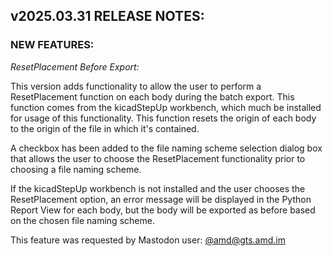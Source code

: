 ## v2025.03.31 RELEASE NOTES:

### NEW FEATURES:

_ResetPlacement Before Export:_

This version adds functionality to allow the user to perform a ResetPlacement function on each body during the batch export. This function comes from the kicadStepUp workbench, which much be installed for usage of this functionality. This function resets the origin of each body to the origin of the file in which it's contained. 

A checkbox has been added to the file naming scheme selection dialog box that allows the user to choose the ResetPlacement functionality prior to choosing a file naming scheme.

If the kicadStepUp workbench is not installed and the user chooses the ResetPlacement option, an error message will be displayed in the Python Report View for each body, but the body will be exported as before based on the chosen file naming scheme.

This feature was requested by Mastodon user: [@amd@gts.amd.im](https://gts.amd.im/@amd)
